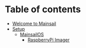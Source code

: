 # Table of contents

* [Welcome to Mainsail](README.md)
* [Setup](setup/README.md)
  * [MainsailOS](setup/mainsailos/README.md)
    * [RaspberryPi Imager](setup/mainsailos/raspberrypi-imager.md)
